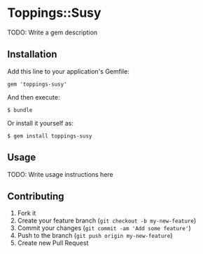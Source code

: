 # Toppings::Susy

TODO: Write a gem description

## Installation

Add this line to your application's Gemfile:

    gem 'toppings-susy'

And then execute:

    $ bundle

Or install it yourself as:

    $ gem install toppings-susy

## Usage

TODO: Write usage instructions here

## Contributing

1. Fork it
2. Create your feature branch (`git checkout -b my-new-feature`)
3. Commit your changes (`git commit -am 'Add some feature'`)
4. Push to the branch (`git push origin my-new-feature`)
5. Create new Pull Request
